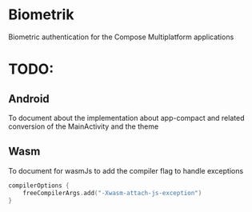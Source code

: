 # Biometrik
Biometric authentication for the Compose Multiplatform applications 

# TODO:

## Android

To document about the implementation about app-compact and related conversion of the MainActivity and the theme

## Wasm

To document for wasmJs to add the compiler flag to handle exceptions

```kotlin
compilerOptions {
    freeCompilerArgs.add("-Xwasm-attach-js-exception")
}
```